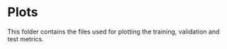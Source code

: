 # Plots

This folder contains the files used for plotting the training, validation and test
metrics.
